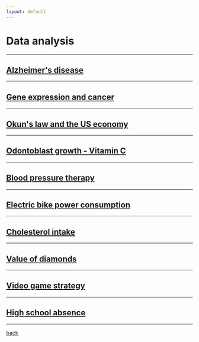 ```yaml
---
layout: default
---
```


# Data analysis
---
## [Alzheimer's disease](/data-analysis/alz.html)
___

## [Gene expression and cancer](/data-analysis/gene.html)
___

## [Okun's law and the US economy](/data-analysis/okun.html)
___

## [Odontoblast growth - Vitamin C](/data-analysis/odonto.html)
___

## [Blood pressure therapy](/data-analysis/bp.html)
___

## [Electric bike power consumption](/data-analysis/ebike.html)
___

## [Cholesterol intake](/data-analysis/chol.html)
___

## [Value of diamonds](/data-analysis/diamonds.html)
___

## [Video game strategy](/data-analysis/bp.html)
___

## [High school absence](/data-analysis/high.html)
___

[back](./)
